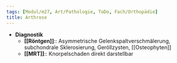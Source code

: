 ```yaml
---
tags: [Modul/m27, Art/Pathologie, ToDo, Fach/Orthopädie]
title: Arthrose
---
```

- **Diagnostik**
	- **[[Röntgen]]**:: Asymmetrische Gelenkspaltverschmälerung, subchondrale Sklerosierung, Geröllzysten, [[Osteophyten]]
	- **[[MRT]]**:: Knorpelschaden direkt darstellbar